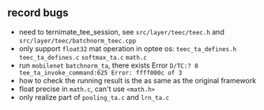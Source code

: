 ## record bugs
* need to ternimate_tee_session, see `src/layer/teec/teec.h` and `src/layer/teec/batchnorm_teec.cpp`
* only support `float32` mat operation in optee os: `teec_ta_defines.h` `teec_ta_defines.c` `softmax_ta.c` `math.c`
* run `mobilenet` `batchnorm_ta`, there exists Error `D/TC:? 0 tee_ta_invoke_command:625 Error: ffff000c of 3`
* how to check the running result is the as same as the original framework
* float precise in `math.c`, can't use `<math.h>`
* only realize part of `pooling_ta.c` and `lrn_ta.c`
